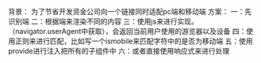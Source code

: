 背景：
为了节省开发资金公司向一个链接同时适配pc端和移动端
方案：
一：先识别端
二：根据端来渲染不同的内容
三：使用js来进行实现。（navigator.userAgent中获取），会返回当前用户使用的游览器以及设备
四：使用正则来进行匹配，比如写一个ismobile来匹配字符中的是否为移动端
五：使用provide进行注入把所有的子组件中
六：或者直接使用响应式来进行处理
